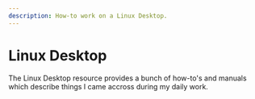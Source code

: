 ```yaml
---
description: How-to work on a Linux Desktop.
---
```


# Linux Desktop

The Linux Desktop resource provides a bunch of how-to's and manuals which describe things I came accross during my daily work.


